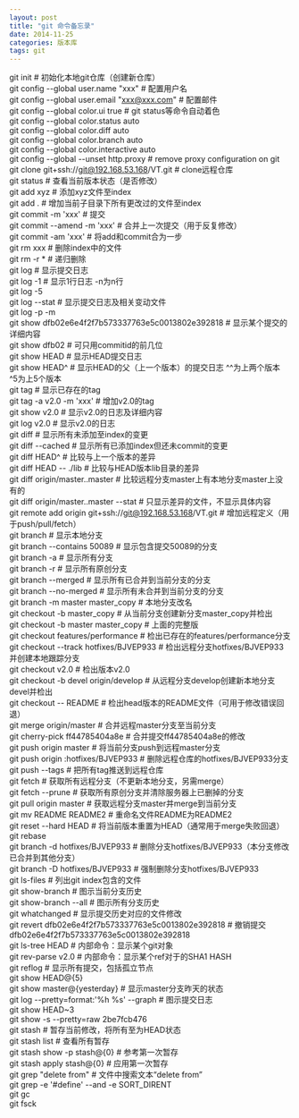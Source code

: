 ```yaml
---
layout: post
title: "git 命令备忘录"
date: 2014-11-25
categories: 版本库
tags: git
---
```


git init                                                  # 初始化本地git仓库（创建新仓库）<br/>
git config --global user.name "xxx"                       # 配置用户名<br/>
git config --global user.email "xxx@xxx.com"              # 配置邮件<br/>
git config --global color.ui true                         # git status等命令自动着色<br/>
git config --global color.status auto<br/>
git config --global color.diff auto<br/>
git config --global color.branch auto<br/>
git config --global color.interactive auto<br/>
git config --global --unset http.proxy                    # remove  proxy configuration on git<br/>
git clone git+ssh://git@192.168.53.168/VT.git             # clone远程仓库<br/>
git status                                                # 查看当前版本状态（是否修改）<br/>
git add xyz                                               # 添加xyz文件至index<br/>
git add .                                                 # 增加当前子目录下所有更改过的文件至index<br/>
git commit -m 'xxx'                                       # 提交<br/>
git commit --amend -m 'xxx'                               # 合并上一次提交（用于反复修改）<br/>
git commit -am 'xxx'                                      # 将add和commit合为一步<br/>
git rm xxx                                                # 删除index中的文件<br/>
git rm -r *                                               # 递归删除<br/>
git log                                                   # 显示提交日志<br/>
git log -1                                                # 显示1行日志 -n为n行<br/>
git log -5<br/>
git log --stat                                            # 显示提交日志及相关变动文件<br/>
git log -p -m<br/>
git show dfb02e6e4f2f7b573337763e5c0013802e392818         # 显示某个提交的详细内容<br/>
git show dfb02                                            # 可只用commitid的前几位<br/>
git show HEAD                                             # 显示HEAD提交日志<br/>
git show HEAD^                                            # 显示HEAD的父（上一个版本）的提交日志 ^^为上两个版本 ^5为上5个版本<br/>
git tag                                                   # 显示已存在的tag<br/>
git tag -a v2.0 -m 'xxx'                                  # 增加v2.0的tag<br/>
git show v2.0                                             # 显示v2.0的日志及详细内容<br/>
git log v2.0                                              # 显示v2.0的日志<br/>
git diff                                                  # 显示所有未添加至index的变更<br/>
git diff --cached                                         # 显示所有已添加index但还未commit的变更<br/>
git diff HEAD^                                            # 比较与上一个版本的差异<br/>
git diff HEAD -- ./lib                                    # 比较与HEAD版本lib目录的差异<br/>
git diff origin/master..master                            # 比较远程分支master上有本地分支master上没有的<br/>
git diff origin/master..master --stat                     # 只显示差异的文件，不显示具体内容<br/>
git remote add origin git+ssh://git@192.168.53.168/VT.git # 增加远程定义（用于push/pull/fetch）<br/>
git branch                                                # 显示本地分支<br/>
git branch --contains 50089                               # 显示包含提交50089的分支<br/>
git branch -a                                             # 显示所有分支<br/>
git branch -r                                             # 显示所有原创分支<br/>
git branch --merged                                       # 显示所有已合并到当前分支的分支<br/>
git branch --no-merged                                    # 显示所有未合并到当前分支的分支<br/>
git branch -m master master_copy                          # 本地分支改名<br/>
git checkout -b master_copy                               # 从当前分支创建新分支master_copy并检出<br/>
git checkout -b master master_copy                        # 上面的完整版<br/>
git checkout features/performance                         # 检出已存在的features/performance分支<br/>
git checkout --track hotfixes/BJVEP933                    # 检出远程分支hotfixes/BJVEP933并创建本地跟踪分支<br/>
git checkout v2.0                                         # 检出版本v2.0<br/>
git checkout -b devel origin/develop                      # 从远程分支develop创建新本地分支devel并检出<br/>
git checkout -- README                                    # 检出head版本的README文件（可用于修改错误回退）<br/>
git merge origin/master                                   # 合并远程master分支至当前分支<br/>
git cherry-pick ff44785404a8e                             # 合并提交ff44785404a8e的修改<br/>
git push origin master                                    # 将当前分支push到远程master分支<br/>
git push origin :hotfixes/BJVEP933                        # 删除远程仓库的hotfixes/BJVEP933分支<br/>
git push --tags                                           # 把所有tag推送到远程仓库<br/>
git fetch                                                 # 获取所有远程分支（不更新本地分支，另需merge）<br/>
git fetch --prune                                         # 获取所有原创分支并清除服务器上已删掉的分支<br/>
git pull origin master                                    # 获取远程分支master并merge到当前分支<br/>
git mv README README2                                     # 重命名文件README为README2<br/>
git reset --hard HEAD                                     # 将当前版本重置为HEAD（通常用于merge失败回退）<br/>
git rebase<br/>
git branch -d hotfixes/BJVEP933                           # 删除分支hotfixes/BJVEP933（本分支修改已合并到其他分支）<br/>
git branch -D hotfixes/BJVEP933                           # 强制删除分支hotfixes/BJVEP933<br/>
git ls-files                                              # 列出git index包含的文件<br/>
git show-branch                                           # 图示当前分支历史<br/>
git show-branch --all                                     # 图示所有分支历史<br/>
git whatchanged                                           # 显示提交历史对应的文件修改<br/>
git revert dfb02e6e4f2f7b573337763e5c0013802e392818       # 撤销提交dfb02e6e4f2f7b573337763e5c0013802e392818<br/>
git ls-tree HEAD                                          # 内部命令：显示某个git对象<br/>
git rev-parse v2.0                                        # 内部命令：显示某个ref对于的SHA1 HASH<br/>
git reflog                                                # 显示所有提交，包括孤立节点<br/>
git show HEAD@{5}<br/>
git show master@{yesterday}                               # 显示master分支昨天的状态<br/>
git log --pretty=format:'%h %s' --graph                   # 图示提交日志<br/>
git show HEAD~3<br/>
git show -s --pretty=raw 2be7fcb476<br/>
git stash                                                 # 暂存当前修改，将所有至为HEAD状态<br/>
git stash list                                            # 查看所有暂存<br/>
git stash show -p stash@{0}                               # 参考第一次暂存<br/>
git stash apply stash@{0}                                 # 应用第一次暂存<br/>
git grep "delete from"                                    # 文件中搜索文本“delete from”<br/>
git grep -e '#define' --and -e SORT_DIRENT<br/>
git gc<br/>
git fsck